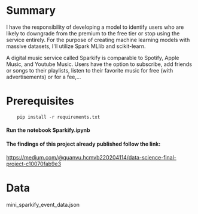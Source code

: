# **Summary**

I have the responsibility of developing a model to identify users who are likely to downgrade from the premium to the free tier or stop using the service entirely. For the purpose of creating machine learning models with massive datasets, I'll utilize Spark MLlib and scikit-learn.

A digital music service called Sparkify is comparable to Spotify, Apple Music, and Youtube Music. Users have the option to subscribe, add friends or songs to their playlists, listen to their favorite music for free (with advertisements) or for a fee,...

# Prerequisites

```
    pip install -r requirements.txt
```

#### Run the notebook Sparkify.ipynb

#### The findings of this project already published follow the link:

https://medium.com/@quanvu.hcmvb220204114/data-science-final-project-c10070fab9e3

# Data

mini_sparkify_event_data.json
